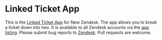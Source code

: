 Linked Ticket App
=================

This is the [Linked Ticket App](http://www.zendesk.com/apps/linked-ticket-app) for New Zendesk. The app allows you to break a ticket down into two. It is available to all Zendesk accounts via the [app listing](http://www.zendesk.com/apps/linked-ticket-app). Please submit bug reports to [Zendesk](http://support.zendesk.com/). Pull requests are welcome.
